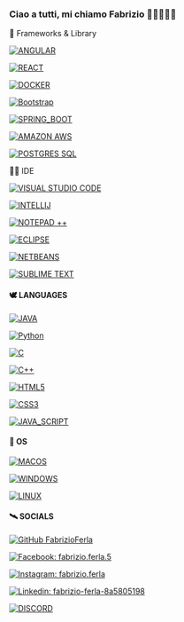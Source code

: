 ### Ciao a tutti, mi chiamo Fabrizio 👋🏻👨🏻‍💻

🚀 Frameworks & Library 

[![ANGULAR](https://img.shields.io/badge/Angular-DD0031?style=for-the-badge&logo=angular&logoColor=white)](https://angular.io)

[![REACT](https://img.shields.io/badge/React-20232A?style=for-the-badge&logo=react&logoColor=61DAFB)](https://react.dev/)

[![DOCKER](https://img.shields.io/badge/Docker-2CA5E0?style=for-the-badge&logo=docker&logoColor=white)](https://www.docker.com)

[![Bootstrap](https://img.shields.io/badge/bootstrap-%23563D7C.svg?style=for-the-badge&logo=bootstrap&logoColor=white)](https://getbootstrap.com/)

[![SPRING_BOOT](https://img.shields.io/badge/Spring_Boot-6DB33F?style=for-the-badge&logo=spring-boot&logoColor=white)](https://spring.io/)

[![AMAZON AWS](https://img.shields.io/badge/Amazon_AWS-232F3E?style=for-the-badge&logo=amazon-aws&logoColor=white)](https://aws.amazon.com/it/?nc2=h_lg)

[![POSTGRES SQL](https://img.shields.io/badge/PostgreSQL-316192?style=for-the-badge&logo=postgresql&logoColor=white)](https://www.postgresql.org/)

👩‍💻 IDE 

[![VISUAL STUDIO CODE](https://img.shields.io/badge/Visual_Studio_Code-0078D4?style=for-the-badge&logo=visual%20studio%20code&logoColor=white)](https://code.visualstudio.com)

[![INTELLIJ](https://img.shields.io/badge/IntelliJ_IDEA-000000.svg?style=for-the-badge&logo=intellij-idea&logoColor=white)](https://www.jetbrains.com/idea/)

[![NOTEPAD ++](https://img.shields.io/badge/Notepad++-90E59A.svg?style=for-the-badge&logo=notepad%2B%2B&logoColor=black)](https://notepad-plus-plus.org)

[![ECLIPSE](https://img.shields.io/badge/Eclipse-2C2255?style=for-the-badge&logo=eclipse&logoColor=white)](https://www.eclipse.org/downloads/)

[![NETBEANS](https://img.shields.io/badge/apache%20netbeans-1B6AC6?style=for-the-badge&logo=apache%20netbeans%20IDE&logoColor=white)](https://netbeans.apache.org/)

[![SUBLIME TEXT](https://img.shields.io/badge/sublime_text-%23575757.svg?&style=for-the-badge&logo=sublime-text&logoColor=important)](https://www.sublimetext.com/)

#### 🕊️ LANGUAGES

[![JAVA](https://img.shields.io/badge/Java-ED8B00?style=for-the-badge&logo=openjdk&logoColor=white)](https://www.java.com/it/)

[![Python](https://img.shields.io/badge/python-3670A0?style=for-the-badge&logo=python&logoColor=ffdd54)](https://www.python.org/)

[![C](https://img.shields.io/badge/C-00599C?style=for-the-badge&logo=c&logoColor=white)](https://img.shields.io/badge/C-00599C?style=for-the-badge&logo=c&logoColor=white)

[![C++](https://img.shields.io/badge/C%2B%2B-00599C?style=for-the-badge&logo=c%2B%2B&logoColor=white)](https://img.shields.io/badge/C%2B%2B-00599C?style=for-the-badge&logo=c%2B%2B&logoColor=white)

[![HTML5](https://img.shields.io/badge/HTML5-E34F26?style=for-the-badge&logo=html5&logoColor=white)](https://img.shields.io/badge/HTML5-E34F26?style=for-the-badge&logo=html5&logoColor=white)

[![CSS3](https://img.shields.io/badge/CSS3-1572B6?style=for-the-badge&logo=css3&logoColor=white)](https://img.shields.io/badge/CSS3-1572B6?style=for-the-badge&logo=css3&logoColor=white)

[![JAVA_SCRIPT](https://img.shields.io/badge/JavaScript-323330?style=for-the-badge&logo=javascript&logoColor=F7DF1E)](https://img.shields.io/badge/JavaScript-323330?style=for-the-badge&logo=javascript&logoColor=F7DF1E)

#### 🦠 OS
[![MACOS](https://img.shields.io/badge/mac%20os-000000?style=for-the-badge&logo=apple&logoColor=white)](https://www.apple.com/it/macos/)

[![WINDOWS](https://img.shields.io/badge/Windows-0078D6?style=for-the-badge&logo=windows&logoColor=white)](https://www.microsoft.com/windows/)

[![LINUX](https://img.shields.io/badge/Linux-FCC624?style=for-the-badge&logo=linux&logoColor=black)](https://img.shields.io/badge/Linux-FCC624?style=for-the-badge&logo=linux&logoColor=black)

#### 🛰 SOCIALS

[![GitHub FabrizioFerla](https://img.shields.io/badge/GitHub-100000?style=for-the-badge&logo=github&logoColor=white)](https://github.com/FabrizioFerla)

[![Facebook: fabrizio.ferla.5](https://img.shields.io/badge/Facebook-1877F2?style=for-the-badge&logo=facebook&logoColor=white)](https://www.facebook.com/fabrizio.ferla.5/)

[![Instagram: fabrizio.ferla](https://img.shields.io/badge/Instagram-E4405F?style=for-the-badge&logo=instagram&logoColor=white)](https://www.instagram.com/fabrizio.ferla/)

[![Linkedin: fabrizio-ferla-8a5805198](https://img.shields.io/badge/LinkedIn-0077B5?style=for-the-badge&logo=linkedin&logoColor=white)](https://www.linkedin.com/in/fabrizio-ferla-8a5805198/)

[![DISCORD](https://img.shields.io/badge/Discord-7289DA?style=for-the-badge&logo=discord&logoColor=white)](Fabrizio#7135)
